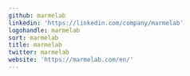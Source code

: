 ```yaml
---
github: marmelab
linkedin: 'https://linkedin.com/company/marmelab'
logohandle: marmelab
sort: marmelab
title: marmelab
twitter: marmelab
website: 'https://marmelab.com/en/'
---
```

